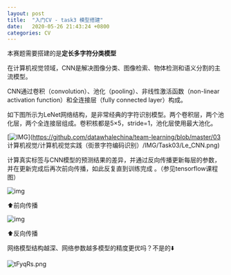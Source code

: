 ```yaml
---
layout: post
title:  "入门CV - task3 模型搭建"
date:   2020-05-26 21:43:24 +0800
categories: CV
---
```

本赛题需要搭建的是**定长多字符分类模型**

在计算机视觉领域，CNN是解决图像分类、图像检索、物体检测和语义分割的主流模型。

CNN通过卷积（convolution）、池化（pooling）、非线性激活函数（non-linear activation function）和全连接层（fully connected layer）构成。



如下图所示为LeNet网络结构，是非常经典的字符识别模型。两个卷积层，两个池化层，两个全连接层组成。卷积核都是5×5，stride=1，池化层使用最大池化。

[![IMG](https://github.com/datawhalechina/team-learning/raw/master/03%20%E8%AE%A1%E7%AE%97%E6%9C%BA%E8%A7%86%E8%A7%89/%E8%AE%A1%E7%AE%97%E6%9C%BA%E8%A7%86%E8%A7%89%E5%AE%9E%E8%B7%B5%EF%BC%88%E8%A1%97%E6%99%AF%E5%AD%97%E7%AC%A6%E7%BC%96%E7%A0%81%E8%AF%86%E5%88%AB%EF%BC%89/IMG/Task03/Le_CNN.png)](https://github.com/datawhalechina/team-learning/blob/master/03 计算机视觉/计算机视觉实践（街景字符编码识别）/IMG/Task03/Le_CNN.png)



计算真实标签与CNN模型的预测结果的差异，并通过反向传播更新每层的参数，并在更新完成后再次前向传播，如此反复直到训练完成 。（参见tensorflow课程图）

![img](https://video.udacity-data.com/topher/2019/March/5c7f0b37_tensorflow-l2f2/tensorflow-l2f2.png)

⬆️前向传播

![img](https://video.udacity-data.com/topher/2019/March/5c7f0ba2_tensorflow-l2f3/tensorflow-l2f3.png)

⬆️反向传播



网络模型结构越深、网络参数越多模型的精度更优吗？不是的⬇️

![tFyqRs.png](https://s1.ax1x.com/2020/05/26/tFyqRs.png)









